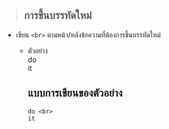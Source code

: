 > ## การขึ้นบรรทัดใหม่
   + เขียน ```<br>``` ตามหน้า/หลังข้อความที่ต้องการขึ้นบรรทัดใหม่
     + ตัวอย่าง <br>
       do <br>
       it <br>
       
       แบบการเขียนของตัวอย่าง
       ---
       ```
       do <br>
       it 
       ```
